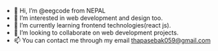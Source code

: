 - 👋 Hi, I’m @eegcode from NEPAL
- 👀 I’m interested in web development and design too.
- 🌱 I’m currently learning frontend technologies(react js).
- 💞️ I’m looking to collaborate on web development projects.
- 📫 You can contact me through my email <thapasebak059@gmail.com>

<!---
eegcode/eegcode is a ✨ special ✨ repository because its `README.md` (this file) appears on your GitHub profile.
You can click the Preview link to take a look at your changes.
--->
